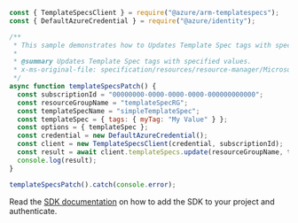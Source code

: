 ```javascript
const { TemplateSpecsClient } = require("@azure/arm-templatespecs");
const { DefaultAzureCredential } = require("@azure/identity");

/**
 * This sample demonstrates how to Updates Template Spec tags with specified values.
 *
 * @summary Updates Template Spec tags with specified values.
 * x-ms-original-file: specification/resources/resource-manager/Microsoft.Resources/stable/2021-05-01/examples/TemplateSpecsPatch.json
 */
async function templateSpecsPatch() {
  const subscriptionId = "00000000-0000-0000-0000-000000000000";
  const resourceGroupName = "templateSpecRG";
  const templateSpecName = "simpleTemplateSpec";
  const templateSpec = { tags: { myTag: "My Value" } };
  const options = { templateSpec };
  const credential = new DefaultAzureCredential();
  const client = new TemplateSpecsClient(credential, subscriptionId);
  const result = await client.templateSpecs.update(resourceGroupName, templateSpecName, options);
  console.log(result);
}

templateSpecsPatch().catch(console.error);
```

Read the [SDK documentation](https://github.com/Azure/azure-sdk-for-js/blob/%40azure%2Farm-templatespecs_2.0.1/sdk/templatespecs/arm-templatespecs/README.md) on how to add the SDK to your project and authenticate.

